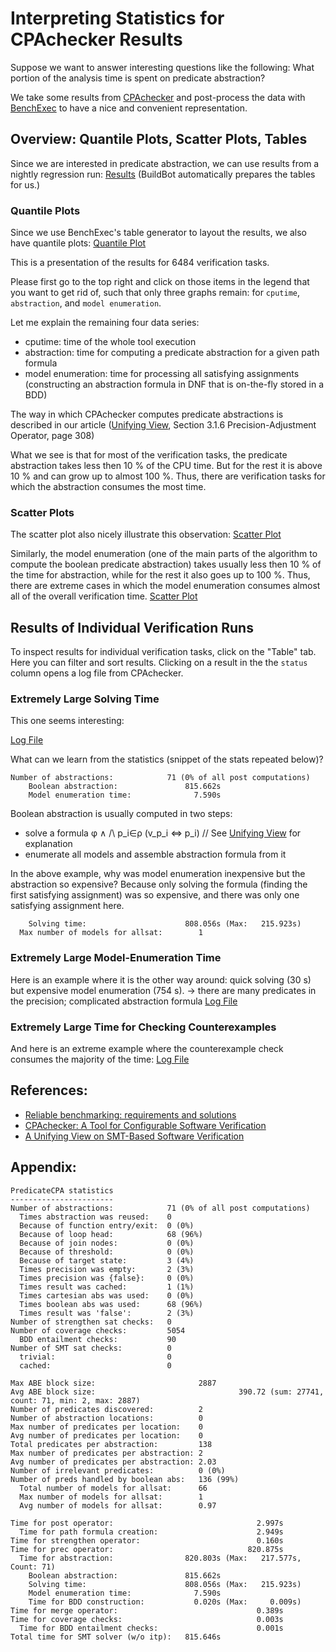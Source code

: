 <!--
This file is part of CPAchecker,
a tool for configurable software verification:
https://cpachecker.sosy-lab.org

SPDX-FileCopyrightText: 2007-2020 Dirk Beyer <https://www.sosy-lab.org>

SPDX-License-Identifier: Apache-2.0
-->

# Interpreting Statistics for CPAchecker Results

Suppose we want to answer interesting questions like the following:
What portion of the analysis time is spent on predicate abstraction?

We take some results from [CPAchecker] and post-process the data with [BenchExec]
to have a nice and convenient representation.

## Overview: Quantile Plots, Scatter Plots, Tables

Since we are interested in predicate abstraction, we can use results from a nightly regression run:
[Results](https://buildbot.sosy-lab.org/cpachecker/results/nightly-predicate/00171.-r_integration-nightly-predicate.2020-09-20_22-00-18.results.html#/)
(BuildBot automatically prepares the tables for us.)

### Quantile Plots

Since we use BenchExec's table generator to layout the results, we also have quantile plots:
[Quantile Plot](https://buildbot.sosy-lab.org/cpachecker/results/nightly-predicate/00171.-r_integration-nightly-predicate.2020-09-20_22-00-18.results.html#/quantile?plot=Quantile%20Plot&selection=runset-0)

This is a presentation of the results for 6484 verification tasks.

Please first go to the top right and click on those items in the legend that you want to get rid of,
such that only three graphs remain: for `cputime`, `abstraction`, and `model enumeration`.

Let me explain the remaining four data series:
- cputime: time of the whole tool execution
- abstraction: time for computing a predicate abstraction for a given path formula
- model enumeration: time for processing all satisfying assignments
    (constructing an abstraction formula in DNF that is on-the-fly stored in a BDD)

The way in which CPAchecker computes predicate abstractions is described
in our article ([Unifying View], Section 3.1.6 Precision-Adjustment Operator, page 308)

What we see is that for most of the verification tasks, the predicate abstraction takes less then 10 % of the CPU time.
But for the rest it is above 10 % and can grow up to almost 100 %.
Thus, there are verification tasks for which the abstraction consumes the most time.

### Scatter Plots

The scatter plot also nicely illustrate this observation:
[Scatter Plot](https://buildbot.sosy-lab.org/cpachecker/results/nightly-predicate/00171.-r_integration-nightly-predicate.2020-09-20_22-00-18.results.html#/scatter?toolY=0&columnY=4)

Similarly, the model enumeration (one of the main parts of the algorithm to compute the boolean predicate abstraction)
takes usually less then 10 % of the time for abstraction, while for the rest it also goes up to 100 %.
Thus, there are extreme cases in which the model enumeration consumes almost all of the overall verification time.
[Scatter Plot](https://buildbot.sosy-lab.org/cpachecker/results/nightly-predicate/00171.-r_integration-nightly-predicate.2020-09-20_22-00-18.results.html#/scatter?toolY=0&columnY=7&toolX=0&columnX=4)

## Results of Individual Verification Runs

To inspect results for individual verification tasks, click on the "Table" tab. Here you can filter and sort results.
Clicking on a result in the the `status` column opens a log file from CPAchecker.

### Extremely Large Solving Time

This one seems interesting:

[Log File](https://buildbot.sosy-lab.org/cpachecker/results/nightly-predicate/00171.-r_integration-nightly-predicate.2020-09-20_22-00-18.logfiles/32_1_cilled_ok_nondet_linux-3.4-32_1-drivers--block--paride--bpck.ko-ldv_main0_sequence_infinite_withcheck_stateful.cil.out.yml.log)

What can we learn from the statistics (snippet of the stats repeated below)?

```
Number of abstractions:            71 (0% of all post computations)
    Boolean abstraction:               815.662s
    Model enumeration time:              7.590s
```

Boolean abstraction is usually computed in two steps:
- solve a formula   φ ∧ /\ p_i∈ρ (v_p_i ⇔ p_i)  // See [Unifying View] for explanation
- enumerate all models and assemble abstraction formula from it

In the above example, why was model enumeration inexpensive but the abstraction so expensive?
Because only solving the formula (finding the first satisfying assignment) was so expensive,
and there was only one satisfying assignment here.
```
    Solving time:                      808.056s (Max:   215.923s)
  Max number of models for allsat:        1
```

### Extremely Large Model-Enumeration Time

Here is an example where it is the other way around:  quick solving (30 s) but expensive model enumeration (754 s).
-> there are many predicates in the precision; complicated abstraction formula
[Log File](https://buildbot.sosy-lab.org/cpachecker/results/nightly-predicate/00171.-r_integration-nightly-predicate.2020-09-20_22-00-18.logfiles/elevator_spec9_productSimulator.cil.yml.log)

### Extremely Large Time for Checking Counterexamples

And here is an extreme example where the counterexample check consumes the majority of the time:
[Log File](https://buildbot.sosy-lab.org/cpachecker/results/nightly-predicate/00171.-r_integration-nightly-predicate.2020-09-20_22-00-18.logfiles/pals_opt-floodmax.5.4.ufo.BOUNDED-10.pals.c.v%2Blhb-reducer.yml.log)


## References:
[BenchExec]: https://www.sosy-lab.org/research/pub/2019-STTT.Reliable_Benchmarking_Requirements_and_Solutions.pdf
[CPAchecker]: https://doi.org/10.1007/978-3-642-22110-1_16
[Unifying View]: https://www.sosy-lab.org/research/pub/2018-JAR.A_Unifying_View_on_SMT-Based_Software_Verification.pdf
- [Reliable benchmarking: requirements and solutions][BenchExec]
- [CPAchecker: A Tool for Configurable Software Verification][CPAchecker]
- [A Unifying View on SMT-Based Software Verification][Unifying View]

## Appendix:
```
PredicateCPA statistics
-----------------------
Number of abstractions:            71 (0% of all post computations)
  Times abstraction was reused:    0
  Because of function entry/exit:  0 (0%)
  Because of loop head:            68 (96%)
  Because of join nodes:           0 (0%)
  Because of threshold:            0 (0%)
  Because of target state:         3 (4%)
  Times precision was empty:       2 (3%)
  Times precision was {false}:     0 (0%)
  Times result was cached:         1 (1%)
  Times cartesian abs was used:    0 (0%)
  Times boolean abs was used:      68 (96%)
  Times result was 'false':        2 (3%)
Number of strengthen sat checks:   0
Number of coverage checks:         5054
  BDD entailment checks:           90
Number of SMT sat checks:          0
  trivial:                         0
  cached:                          0

Max ABE block size:                       2887
Avg ABE block size:                                390.72 (sum: 27741, count: 71, min: 2, max: 2887)
Number of predicates discovered:          2
Number of abstraction locations:          0
Max number of predicates per location:    0
Avg number of predicates per location:    0
Total predicates per abstraction:         138
Max number of predicates per abstraction: 2
Avg number of predicates per abstraction: 2.03
Number of irrelevant predicates:          0 (0%)
Number of preds handled by boolean abs:   136 (99%)
  Total number of models for allsat:      66
  Max number of models for allsat:        1
  Avg number of models for allsat:        0.97

Time for post operator:                                2.997s
  Time for path formula creation:                      2.949s
Time for strengthen operator:                          0.160s
Time for prec operator:                              820.875s
  Time for abstraction:                820.803s (Max:   217.577s, Count: 71)
    Boolean abstraction:               815.662s
    Solving time:                      808.056s (Max:   215.923s)
    Model enumeration time:              7.590s
    Time for BDD construction:           0.020s (Max:     0.009s)
Time for merge operator:                               0.389s
Time for coverage checks:                              0.003s
  Time for BDD entailment checks:                      0.001s
Total time for SMT solver (w/o itp):   815.646s
````

